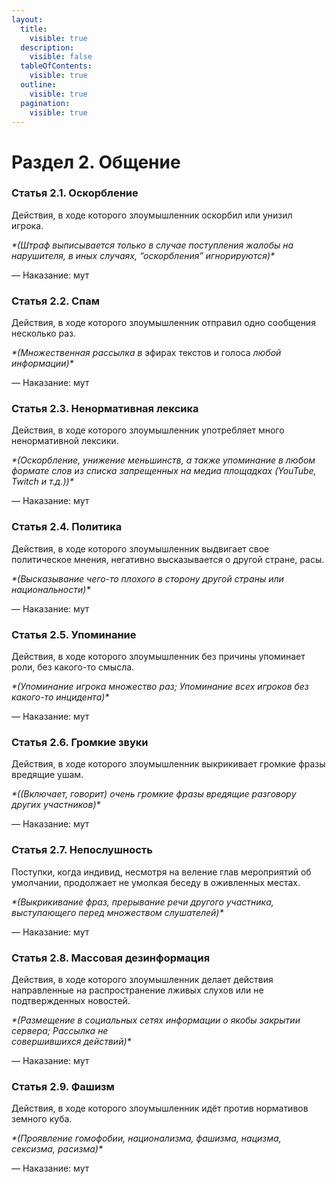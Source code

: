 ```yaml
---
layout:
  title:
    visible: true
  description:
    visible: false
  tableOfContents:
    visible: true
  outline:
    visible: true
  pagination:
    visible: true
---
```


# Раздел 2. Общение

### Статья 2.1. Оскорбление

Действия, в ходе которого злоумышленник оскорбил или унизил игрока.

_\*(Штраф выписывается только в случае поступления жалобы на нарушителя, в иных случаях, “оскорбления” игнорируются)\*_

&#x20;    —  Наказание: мут

### Статья 2.2. Спам

Действия, в ходе которого злоумышленник отправил одно сообщения несколько раз.

_\*(Множественная рассылка в_ эфирах текстов и голоса _любой информации)\*_

&#x20;    —  Наказание: мут

### Статья 2.3. **Ненормативная лексика**

Действия, в ходе которого злоумышленник употребляет много ненормативной лексики.

_\*(Оскорбление, унижение меньшинств, а также упоминание в любом формате слов из списка запрещенных на медиа площадках (YouTube, Twitch и т.д.))\*_

&#x20;    —  Наказание: мут

### Статья 2.4. Политика

Действия, в ходе которого злоумышленник выдвигает свое политическое мнения, негативно высказывается о другой стране, расы.

_\*(Высказывание чего-то плохого в сторону другой страны или национальности)\*_

&#x20;    —  Наказание: мут

### Статья 2.5. Упоминание

Действия, в ходе которого злоумышленник без причины упоминает роли, без какого-то смысла.

_\*(Упоминание игрока множество раз; Упоминание всех игроков без какого-то инцидента)\*_

&#x20;    —  Наказание: мут

### Статья 2.6. Громкие звуки

Действия, в ходе которого злоумышленник выкрикивает громкие фразы вредящие ушам.

_\*((Включает, говорит) очень громкие фразы вредящие разговору других участников)\*_

&#x20;    —  Наказание: мут

### Статья 2.7. Непослушность

Поступки, когда индивид, несмотря на веление глав мероприятий об умолчании, продолжает не умолкая беседу в оживленных местах.

_\*(Выкрикивание фраз, прерывание речи другого участника, выступающего перед множеством слушателей)\*_

&#x20;    —  Наказание: мут

### Статья 2.8. Массовая дезинформация

Действия, в ходе которого злоумышленник делает действия направленные на распространение лживых слухов или не подтвержденных новостей.

&#x20;_\*(Размещение в социальных сетях информации о якобы закрытии сервера; Рассылка не_\
&#x20;_совершившихся действий)\*_&#x20;

&#x20;    —  Наказание: мут

### Статья 2.9. Фашизм

Действия, в ходе которого злоумышленник идёт против нормативов земного куба.

&#x20;_\*(Проявление гомофобии, национализма, фашизма, нацизма, сексизма, расизма)\*_&#x20;

&#x20;    —  Наказание: мут
